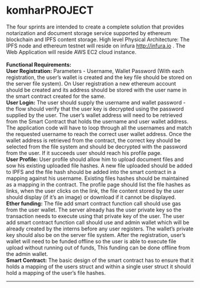 # komharPROJECT
The four sprints are intended to create a complete solution that provides notarization and
document storage service supported by ethereum blockchain and IPFS content storage.
High level Physical Architecture:
The IPFS node and ethereum testnet will reside on infura http://infura.io .
The Web Application will reside AWS EC2 cloud instance.
<br/><br/><b>Functional Requirements:</b>
<br><b>User Registration:</b>
Parameters - Username, Wallet Password (With each registration, the user’s wallet is
created and the key file should be stored on the server file system). On User registration a new
ethereum account should be created and its address should be stored with the user name in the
smart contract created for the same.
<br><b>User Login:</b>
The user should supply the username and wallet password - the flow should verify that
the user key is decrypted using the password supplied by the user. The user’s wallet address
will need to be retrieved from the Smart Contract that holds the username and user wallet
address. The application code will have to loop through all the usernames and match the
requested username to reach the correct user wallet address. Once the wallet address is
retrieved from the contract, the correct key should be selected from the file system and should
be decrypted with the password from the user. If it succeeds user should reach his profile page.
<br><b>User Profile:</b>
User profile should allow him to upload document files and sow his existing uploaded file
hashes. A new file uploaded should be added to IPFS and the file hash should be added into
the smart contract in a mapping against his username. Existing files hashes should be
maintained as a mapping in the contract.
The profile page should list the file hashes as links, when the user clicks on the link, the
file content stored by the user should display (if it’s an image) or download if it cannot be
displayed.
<br><b>Ether funding:</b>
The file add smart contract function call should use gas from the user wallet. The server
already has the user private key so the transaction needs to execute using that private key of
the user.
The user add smart contract function call should use and admin wallet which will be
already created by the interns before any user registers. The wallet’s private key should also be
on the server file system. After the registration, user’s wallet will need to be funded offline so the
user is able to execute file upload without running out of funds, This funding can be done offline
from the admin wallet.
<br><b>Smart Contract:</b>
The basic design of the smart contract has to ensure that it holds a mapping of the users
struct and within a single user struct it should hold a mapping of the user’s file hashes.
__________________________________________________________________________
